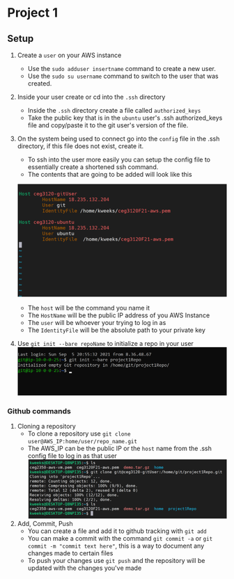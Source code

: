# Project 1
## Setup
1. Create a `user` on your AWS instance
    - Use the `sudo adduser insertname` command to create a new user. 
    - Use the `sudo su username` command to switch to the user that was created.  
2. Inside your user create or cd into the `.ssh` directory
    - Inside the `.ssh` directory create a file called `authorized_keys`
    - Take the public key that is in the `ubuntu` user's .ssh authorized_keys file and copy/paste it to the git user's version of the file.  
3. On the system being used to connect go into the `config` file in the .ssh directory, if this file does not exist, create it.  
    - To ssh into the user more easily you can setup the config file to essentially create a shortened ssh command.  
    - The contents that are going to be added will look like this  
    
    ![ssh config example](sshConfigExample.png)  
    - The `host` will be the command you name it  
    - The `HostName` will be the public IP address of you AWS Instance  
    - The `user` will be whoever your trying to log in as  
    - The `IdentityFile` will be the absolute path to your private key  

4. Use `git init --bare repoName` to initialize a repo in your user  
    ![git init](gitInit.png)

### Github commands  
1. Cloning a repository  
    - To clone a repository use `git clone user@AWS_IP:home/user/repo_name.git`  
    - The AWS_IP can be the public IP or the `host` name from the .ssh config file to log in as that user 
    ![clonedRepo](clonedRepo.png)  
2. Add, Commit, Push  
    - You can create a file and add it to github tracking with `git add`
    - You can make a commit with the command `git commit -a` or `git commit -m "commit text here"`, this is a way to document any changes made to certain files
    - To push your changes use `git push` and the repository will be updated with the changes you've made
    